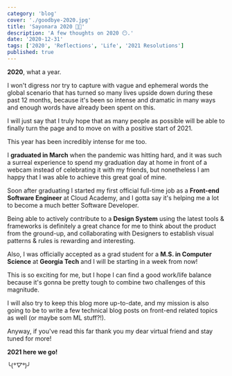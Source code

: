 ```yaml
---
category: 'blog'
cover: './goodbye-2020.jpg'
title: 'Sayonara 2020 👋🏻'
description: 'A few thoughts on 2020 😶.'
date: '2020-12-31'
tags: ['2020', 'Reflections', 'Life', '2021 Resolutions']
published: true
---
```


**2020**, what a year.

I won't digress nor try to capture with vague and ephemeral words the global scenario that has turned so many lives upside down during these past 12 months, because it's been so intense and dramatic in many ways and enough words have already been spent on this.

I will just say that I truly hope that as many people as possible will be able to finally turn the page and to move on with a positive start of 2021.

This year has been incredibly intense for me too.

I **graduated in March** when the pandemic was hitting hard, and it was such a surreal experience to spend my graduation day at home in front of a webcam instead of celebrating it with my friends, but nonetheless I am happy that I was able to achieve this great goal of mine.

Soon after graduating I started my first official full-time job as a **Front-end Software Engineer** at Cloud Academy, and I gotta say it's helping me a lot to become a much better Software Developer.

Being able to actively contribute to a **Design System** using the latest tools & frameworks is definitely a great chance for me to think about the product from the ground-up, and collaborating with Designers to establish visual patterns & rules is rewarding and interesting.

Also, I was officially accepted as a grad student for a **M.S. in Computer Science** at **Georgia Tech** and I will be starting in a week from now!

This is so exciting for me, but I hope I can find a good work/life balance because it's gonna be pretty tough to combine two challenges of this magnitude.

I will also try to keep this blog more up-to-date, and my mission is also going to be to write a few technical blog posts on front-end related topics as well (or maybe som ML stuff?!).

Anyway, if you've read this far thank you my dear virtual friend and stay tuned for more!

**2021 here we go!**

╰(_°▽°_)╯
